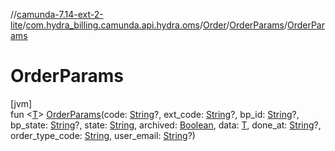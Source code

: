 //[camunda-7.14-ext-2-lite](../../../../index.md)/[com.hydra_billing.camunda.api.hydra.oms](../../index.md)/[Order](../index.md)/[OrderParams](index.md)/[OrderParams](-order-params.md)

# OrderParams

[jvm]\
fun <[T](index.md)> [OrderParams](-order-params.md)(code: [String](https://kotlinlang.org/api/latest/jvm/stdlib/kotlin/-string/index.html)?, ext_code: [String](https://kotlinlang.org/api/latest/jvm/stdlib/kotlin/-string/index.html)?, bp_id: [String](https://kotlinlang.org/api/latest/jvm/stdlib/kotlin/-string/index.html)?, bp_state: [String](https://kotlinlang.org/api/latest/jvm/stdlib/kotlin/-string/index.html)?, state: [String](https://kotlinlang.org/api/latest/jvm/stdlib/kotlin/-string/index.html), archived: [Boolean](https://kotlinlang.org/api/latest/jvm/stdlib/kotlin/-boolean/index.html), data: [T](index.md), done_at: [String](https://kotlinlang.org/api/latest/jvm/stdlib/kotlin/-string/index.html)?, order_type_code: [String](https://kotlinlang.org/api/latest/jvm/stdlib/kotlin/-string/index.html), user_email: [String](https://kotlinlang.org/api/latest/jvm/stdlib/kotlin/-string/index.html)?)
